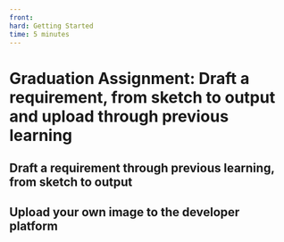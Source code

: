 ```yaml
--- 
front: 
hard: Getting Started 
time: 5 minutes 
--- 
```

# Graduation Assignment: Draft a requirement, from sketch to output and upload through previous learning 

## Draft a requirement through previous learning, from sketch to output 

## Upload your own image to the developer platform